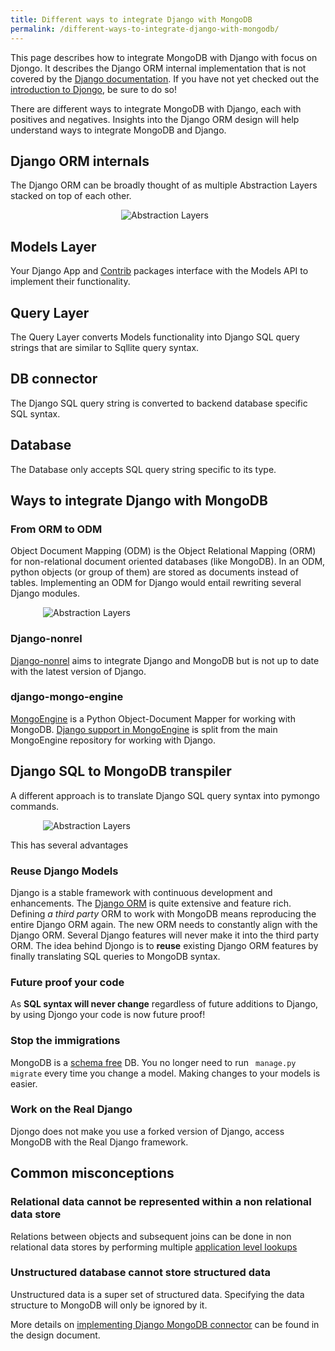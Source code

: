 ```yaml
---
title: Different ways to integrate Django with MongoDB
permalink: /different-ways-to-integrate-django-with-mongodb/
---
```


This page describes how to integrate MongoDB with Django with focus on Djongo. It describes the Django ORM internal implementation that is not covered by the [Django documentation](https://docs.djangoproject.com/en/dev/). If you have not yet checked out the [introduction to Djongo](https://nesdis.github.io/djongo/), be sure to do so! 

There are different ways to integrate MongoDB with Django, each with positives and negatives. Insights into the Django ORM design will help understand ways to integrate MongoDB and Django. 

## Django ORM internals

The Django ORM can be broadly thought of as multiple Abstraction Layers stacked on top of each other.

<div style="max-width: 150px; margin-left: auto; margin-right: auto">
    <img src="/djongo/assets/images/layers.svg" alt="Abstraction Layers">
</div>


## Models Layer

Your Django App and [Contrib](https://docs.djangoproject.com/en/dev/ref/contrib/) packages interface with the Models API to implement their functionality.

## Query Layer

The Query Layer converts Models functionality into Django SQL query strings that are similar to Sqllite query syntax. 

## DB connector

The Django SQL query string is converted to backend database specific SQL syntax. 

## Database

The Database only accepts SQL query string specific to its type.


## Ways to integrate Django with MongoDB

### From ORM to ODM

Object Document Mapping (ODM) is the Object Relational Mapping (ORM) for non-relational document oriented databases (like MongoDB). In an ODM, python objects (or group of them) are stored as documents instead of tables. Implementing an ODM for Django would entail rewriting several Django modules.

<div style="max-width: 400px; margin-left: auto; margin-right: auto">
    <img src="/djongo/assets/images/orm2odm.svg" alt="Abstraction Layers">
</div>

### Django-nonrel

[Django-nonrel](https://github.com/django-nonrel/django) aims to integrate Django and MongoDB but is not up to date with the latest version of Django.

### django-mongo-engine

[MongoEngine](https://github.com/MongoEngine/mongoengine) is a Python Object-Document Mapper for working with MongoDB. [Django support in MongoEngine](https://mongoengine-odm.readthedocs.io/django.html) is split from the main MongoEngine repository for working with Django. 

## Django SQL to MongoDB transpiler

A different approach is to translate Django SQL query syntax into pymongo commands.

 <div style="max-width: 400px; margin-left: auto; margin-right: auto">
    <img src="/djongo/assets/images/sql2mongodb.svg" alt="Abstraction Layers">
</div>

This has several advantages

### Reuse Django Models
 
 Django is a stable framework with continuous development and enhancements. The [Django ORM](https://docs.djangoproject.com/en/dev/topics/db/models/) is quite extensive and feature rich. Defining *a third party* ORM to work with MongoDB means reproducing the entire Django ORM again. The new ORM needs to constantly align with the Django ORM. Several Django features will never make it into the third party ORM. The idea behind Djongo is to **reuse** existing Django ORM features by finally translating SQL queries to MongoDB syntax. 
 
### Future proof your code
 
 As **SQL syntax will never change** regardless of future additions to Django, by using Djongo your code is now future proof!  
  
### Stop the immigrations
 
MongoDB is a [schema free](https://docs.mongodb.com/manual/data-modeling/) DB. You no longer need to run <code> manage.py migrate</code> every time you change a model. Making changes to your models is easier.
  
### Work on the Real Django

Djongo does not make you use a forked version of Django, access MongoDB with the Real Django framework. 

## Common misconceptions 

### Relational data cannot be represented within a non relational data store

Relations between objects and subsequent joins can be done in non relational data stores by performing multiple [application level lookups](https://www.mongodb.com/blog/post/6-rules-of-thumb-for-mongodb-schema-design-part-2) 

### Unstructured database cannot store structured data 
 
Unstructured data is a super set of structured data. Specifying the data structure to MongoDB will only be ignored by it.  

More details on [implementing Django MongoDB connector](/djongo/django-mongodb-connector-design-document/) can be found in the design document.
   

